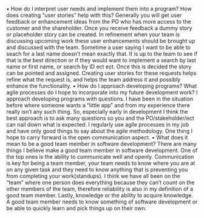 •	How do I interpret user needs and implement them into a program? How does creating “user stories” help with this?
Generally you will get user feedback or enhancement ideas from the PO who has more access to the customer and the shareholder.  Once you receive feedback a dummy story or placeholder story can be created.  In refinement when your team is discussing upcoming work these user enhancements should be brought up and discussed with the team. Sometime a user saying I want to be able to seach for a last name doesn’t mean exactly that. It is up to the team to see if that is the best direction or if they would want to implement a search by last name or first name, or search by ID ect ect.  Once this is decided the story can be pointed and assigned. Creating user stories for these requests helps refine what the request is, and helps the team address it and possibly enhance the functionality. 
•	How do I approach developing programs? What agile processes do I hope to incorporate into my future development work?
I approach developing programs with questions. I have been in the situation before where someone wants a “little app” and from my experience there really isn’t any such thing.  So, especially early in development I think the best approach is to ask many questions so you and the PO/stakeholder/ect can nail down what is expected. I regularly use agile processes in my job and have only good things to say about the agile methodology. One thing I hope to carry forward is the open communication aspect.
•	What does it mean to be a good team member in software development?
There are many things I believe make a good team member in software development. One of the top ones is the ability to communicate well and openly.  Communication is key for being a team member, your team needs to know where you are at on any given task and they need to know anything that is preventing you from completing your work(standups).  I think we have all been on the “team” where one person does everything because they can’t count on the other members of the team, therefore reliability is also in my definition of a good team member. Lastly, knowledge or the ability to acquire knowledge. A good team member needs to know something of software development or be able to quickly learn and pick things up on their own.
